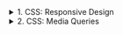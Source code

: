 <details>
<summary>1. CSS: Responsive Design</summary>

## 1. Responsive Design (Moslashuvchan Dizayn)

### Responsive nima?

**Responsive dizayn** — bu veb-sahifaning har xil ekranlarda (telefon, planshet, kompyuter) **to‘g‘ri ko‘rinishini ta’minlash** texnikasidir.  
Ya’ni sahifa o‘lchami, shrift, rasm va joylashuv **ekran hajmiga qarab avtomatik o‘zgaradi**.

### Nima uchun kerak?

Bugungi kunda saytga kiruvchilarning **70–80%** mobil foydalanuvchilar.  
Agar sayt faqat kompyuter uchun ishlangan bo‘lsa — telefonlarda dizayn buziladi, matn o‘qilmaydi, tugmalar juda kichik bo‘ladi.  
Responsive dizayn bu muammoni hal qiladi.

### Asosiy tamoyillar:

1. **Moslashuvchan o‘lchamlar (fluid layout)**  
   - Fiksatsiyalangan `px` o‘rniga foiz (`%`), `vw`, `vh`, yoki `em/rem` ishlating.  
   - Misol:  
     ```css
     .container {
       width: 90%; /* ekran kengligiga moslashadi */
       max-width: 1200px; /* lekin bundan oshmaydi */
     }
     ```

2. **Rasmlar va videolarni moslashuvchan qilish**
   - `max-width: 100%; height: auto;` orqali rasm konteynerdan chiqmaydi.  
     ```css
     img {
       max-width: 100%;
       height: auto;
     }
     ```

3. **Grid yoki Flexbox ishlatish**
   - Bu texnologiyalar elementlarni avtomatik ravishda moslashuvchan joylashtiradi.  
   - Masalan, 3 ta blok kompyuterda yonma-yon chiqadi, lekin telefonda pastma-past joylashadi.  
     ```css
     .cards {
       display: flex;
       flex-wrap: wrap;
     }
     .card {
       flex: 1 1 300px;
       margin: 10px;
     }
     ```

4. **Ekran o‘lchamiga qarab dizaynni o‘zgartirish**  
   - Buning uchun **Media Query** ishlatiladi (quyida tushuntiriladi 👇).

### Responsive dizaynning afzalliklari:

| Afzallik | Tavsif |
|-----------|--------|
| 📱 Har qanday qurilmada ishlaydi | Telefon, planshet, kompyuter |
| 🧭 Foydalanuvchi qulayligi | Matn oson o‘qiladi, tugmalar qulay |
| ⚡ Tez yuklanadi | Bir xil sayt har xil qurilmaga moslashadi |
| 🔍 SEO uchun foydali | Google mobil moslashuvchan saytlarni yuqoriroq ko‘rsatadi |

</details>

<details>
<summary>2. CSS: Media Queries</summary>

## 2. Media Queries

### Media Query nima?

**Media Query** — bu CSS’da **ekran o‘lchamiga yoki qurilma turiga qarab maxsus uslublar yozish** imkonini beruvchi mexanizm.

**Ya’ni:**  
`>` “Agar ekran eni `600px` dan kichik bo‘lsa, sarlavhani kichikroq qil.”

### Sintaksis:

```css
@media (shart) {
  /* faqat shu shart bajarilganda ishlaydi */
}
```

### Eng ko‘p ishlatiladigan Media Query shartlari

| Shart | Tavsif |
|--------|--------|
| `max-width` | Ekran **berilgan o‘lchamdan kichik yoki teng** bo‘lsa ishlaydi |
| `min-width` | Ekran **berilgan o‘lchamdan katta yoki teng** bo‘lsa ishlaydi |
| `orientation: portrait` | Qurilma **vertikal (tik)** holatda |
| `orientation: landscape` | Qurilma **gorizontal (yon)** holatda |
| `prefers-color-scheme: dark` | Foydalanuvchi **Dark Mode** rejimidan foydalanmoqda |

### Misollar:

**1. Telefon uchun maxsus uslublar**

```css
@media (max-width: 600px) {
  h1 {
    font-size: 22px;
    text-align: center;
  }
  .menu {
    flex-direction: column;
  }
}
```

**2. Planshet uchun**

```css
@media (min-width: 601px) and (max-width: 1024px) {
  h1 {
    font-size: 28px;
  }
}
```

**3. Kompyuter uchun**

```css
@media (min-width: 1025px) {
  h1 {
    font-size: 36px;
  }
}
```

### Tez-tez ishlatiladigan o‘lcham oraliqlari (Breakpoints)

| Qurilma turi | Ekran eni (taxminiy) |
|---------------|----------------------|
| 📱 **Telefon** | `0 – 600px` |
| 📱📟 **Katta telefon / kichik planshet** | `601 – 768px` |
| 💻 **Planshet** | `769 – 1024px` |
| 🖥️ **Kompyuter** | `1025 – 1440px` |
| 🖥️ **Katta monitor** | `1441px+` |